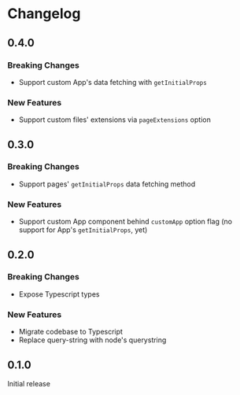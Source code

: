 # Changelog

## 0.4.0

### Breaking Changes

- Support custom App's data fetching with `getInitialProps`

### New Features

- Support custom files' extensions via `pageExtensions` option

## 0.3.0

### Breaking Changes

- Support pages' `getInitialProps` data fetching method

### New Features

- Support custom App component behind `customApp` option flag (no support for App's `getInitialProps`, yet)

## 0.2.0

### Breaking Changes

- Expose Typescript types

### New Features

- Migrate codebase to Typescript
- Replace query-string with node's querystring

## 0.1.0

Initial release
